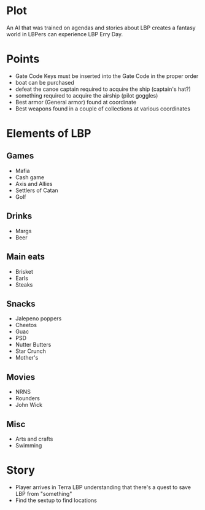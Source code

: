 
# Plot
An AI that was trained on agendas and stories about LBP creates a fantasy world in LBPers can experience LBP Erry Day.

# Points
- Gate Code Keys must be inserted into the Gate Code in the proper order 
- boat can be purchased
- defeat the canoe captain required to acquire the ship (captain's hat?)
- something required to acquire the airship (pilot goggles)
- Best armor (General armor) found at coordinate
- Best weapons found in a couple of collections at various coordinates

# Elements of LBP
## Games
- Mafia
- Cash game
- Axis and Allies
- Settlers of Catan
- Golf
## Drinks
- Margs
- Beer
## Main eats
- Brisket
- Earls
- Steaks
## Snacks
- Jalepeno poppers
- Cheetos
- Guac
- PSD
- Nutter Butters
- Star Crunch
- Mother's
## Movies
- NRNS
- Rounders
- John Wick
## Misc
- Arts and crafts
- Swimming

# Story
- Player arrives in Terra LBP understanding that there's a quest to save LBP from "something"
- Find the sextup to find locations 